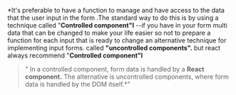 *It's preferable to have a function to manage and have access to the data that the user input in the form .The standard way to do this is by using a technique called "**Controlled component"I** 
--if you have in your form multi data that can be changed to make your life easier so not to prepare a function for each input that is ready to change an alternative technique for implementing input forms. called **"uncontrolled components".** but react always recommend  "**Controlled component"I**  

> " In a controlled component, form data is handled by a **React
> component.**  The alternative is uncontrolled components, where form
> data is handled by the DOM itself.*"
